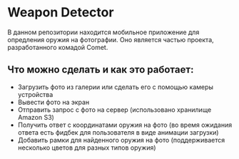 Weapon Detector
===
В данном репозитории находится мобильное приложение для опредления оружия на фотографии.
Оно является частью проекта, разработанного комадой Comet.

Что можно сделать и как это работает:
---
+ Загрузить фото из галерии или сделать его с помощью камеры устройства
+ Вывести фото на экран
+ Отправить запрос с фото на сервер (использовано хранилище Amazon S3)
+ Получить ответ с координатами оружия на фото (во время ожидания ответа есть фидбек для пользователя в виде анимации загрузки)
+ Добавить рамки для найденного оружия на фото (поддерживается несколько цветов для разных типов оружия)
